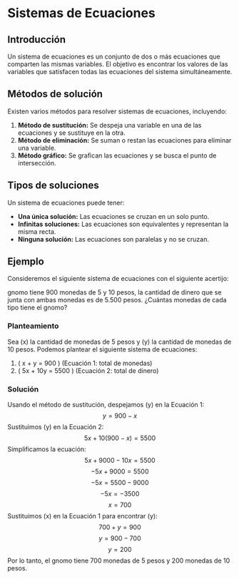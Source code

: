 # Sistemas de Ecuaciones

## Introducción
Un sistema de ecuaciones es un conjunto de dos o más ecuaciones que comparten las mismas variables. El objetivo es encontrar los valores de las variables que satisfacen todas las ecuaciones del sistema simultáneamente.

## Métodos de solución
Existen varios métodos para resolver sistemas de ecuaciones, incluyendo:

1. **Método de sustitución:** Se despeja una variable en una de las ecuaciones y se sustituye en la otra.
2. **Método de eliminación:** Se suman o restan las ecuaciones para eliminar una variable.
3. **Método gráfico:** Se grafican las ecuaciones y se busca el punto de intersección.

## Tipos de soluciones
Un sistema de ecuaciones puede tener:

- **Una única solución:** Las ecuaciones se cruzan en un solo punto.
- **Infinitas soluciones:** Las ecuaciones son equivalentes y representan la misma recta.
- **Ninguna solución:** Las ecuaciones son paralelas y no se cruzan.

## Ejemplo
Consideremos el siguiente sistema de ecuaciones con el siguiente acertijo:

gnomo tiene 900 monedas de 5 y 10 pesos, la cantidad de dinero que se junta con ambas monedas es de 5.500 pesos. ¿Cuántas monedas de cada tipo tiene el gnomo?

### Planteamiento
Sea \(x\) la cantidad de monedas de 5 pesos y \(y\) la cantidad de monedas de 10 pesos.
Podemos plantear el siguiente sistema de ecuaciones:
1. \( x + y = 900 \) (Ecuación 1: total de monedas)
2. \( 5x + 10y = 5500 \) (Ecuación 2: total de dinero)
### Solución
Usando el método de sustitución, despejamos \(y\) en la Ecuación 1:
$$ y = 900 - x $$
Sustituimos \(y\) en la Ecuación 2:
$$ 5x + 10(900 - x) = 5500 $$
Simplificamos la ecuación:
$$ 5x + 9000 - 10x = 5500 $$
$$ -5x + 9000 = 5500 $$
$$ -5x = 5500 - 9000 $$
$$ -5x = -3500 $$
$$ x = 700 $$
Sustituimos \(x\) en la Ecuación 1 para encontrar \(y\):
$$ 700 + y = 900 $$
$$ y = 900 - 700 $$
$$ y = 200 $$
Por lo tanto, el gnomo tiene 700 monedas de 5 pesos y 200 monedas de 10 pesos.